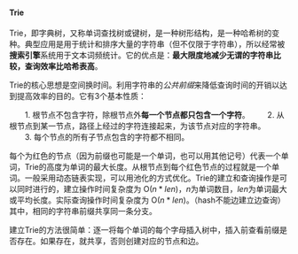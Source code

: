#### Trie ####

Trie，即字典树，又称单词查找树或键树，是一种树形结构，是一种哈希树的变种。典型应用是用于统计和排序大量的字符串（但不仅限于字符串），所以经常被**搜索引擎**系统用于文本词频统计。它的优点是：**最大限度地减少无谓的字符串比较，查询效率比哈希表高**。

Trie的核心思想是空间换时间。利用字符串的*公共前缀*来降低查询时间的开销以达到提高效率的目的。它有3个基本性质：

　　1. 根节点不包含字符，除根节点外**每一个节点都只包含一个字符**。
　　2. 从根节点到某一节点，路径上经过的字符连接起来，为该节点对应的字符串。
　　3. 每个节点的所有子节点包含的字符都不相同。

每个为红色的节点（因为前缀也可能是一个单词，也可以用其他记号）代表一个单词，Trie的高度为单词的最大长度。从根节点到每个红色节点的过程就是一个单词。一般采用动态链表实现，可以用池化的方式优化。Trie的建立和查询操作是可以同时进行的，建立操作时间复杂度为 O($n*len$)，$n$为单词数目，$len$为单词最大或平均长度。实际查询操作时间复杂度为 O($n*len$)。（hash不能边建立边查询）其中，相同的字符串前缀共享同一条分支。

建立Trie的方法很简单：逐一将每个单词的每个字母插入树中，插入前查看前缀是否存在。如果存在，就共享，否则创建对应的节点和边。
